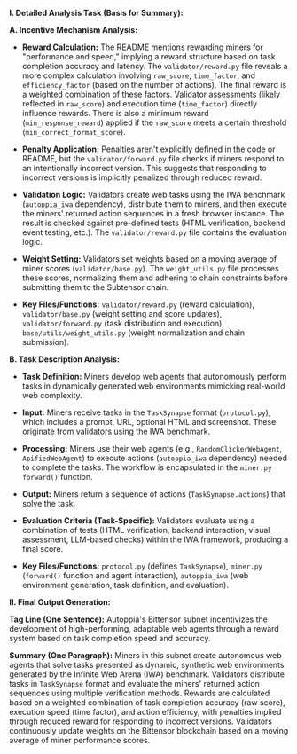 **I. Detailed Analysis Task (Basis for Summary):**

**A. Incentive Mechanism Analysis:**

* **Reward Calculation:** The README mentions rewarding miners for "performance and speed," implying a reward structure based on task completion accuracy and latency.  The `validator/reward.py` file reveals a more complex calculation involving `raw_score`, `time_factor`, and `efficiency_factor` (based on the number of actions).  The final reward is a weighted combination of these factors.  Validator assessments (likely reflected in `raw_score`) and execution time (`time_factor`) directly influence rewards. There is also a minimum reward (`min_response_reward`) applied if the `raw_score` meets a certain threshold (`min_correct_format_score`).

* **Penalty Application:** Penalties aren't explicitly defined in the code or README, but the `validator/forward.py` file checks if miners respond to an intentionally incorrect version.  This suggests that responding to incorrect versions is implicitly penalized through reduced reward.

* **Validation Logic:** Validators create web tasks using the IWA benchmark (`autoppia_iwa` dependency), distribute them to miners, and then execute the miners' returned action sequences in a fresh browser instance.  The result is checked against pre-defined tests (HTML verification, backend event testing, etc.).  The `validator/reward.py` file contains the evaluation logic.

* **Weight Setting:** Validators set weights based on a moving average of miner scores (`validator/base.py`).  The `weight_utils.py` file processes these scores, normalizing them and adhering to chain constraints before submitting them to the Subtensor chain.

* **Key Files/Functions:** `validator/reward.py` (reward calculation), `validator/base.py` (weight setting and score updates), `validator/forward.py` (task distribution and execution), `base/utils/weight_utils.py` (weight normalization and chain submission).

**B. Task Description Analysis:**

* **Task Definition:** Miners develop web agents that autonomously perform tasks in dynamically generated web environments mimicking real-world web complexity.

* **Input:** Miners receive tasks in the `TaskSynapse` format (`protocol.py`), which includes a prompt, URL, optional HTML and screenshot.  These originate from validators using the IWA benchmark.

* **Processing:** Miners use their web agents (e.g., `RandomClickerWebAgent`, `ApifiedWebAgent`) to execute actions (`autoppia_iwa` dependency) needed to complete the tasks. The workflow is encapsulated in the `miner.py` `forward()` function.

* **Output:** Miners return a sequence of actions (`TaskSynapse.actions`) that solve the task.

* **Evaluation Criteria (Task-Specific):** Validators evaluate using a combination of tests (HTML verification, backend interaction, visual assessment, LLM-based checks) within the IWA framework, producing a final score.

* **Key Files/Functions:** `protocol.py` (defines `TaskSynapse`), `miner.py` (`forward()` function and agent interaction), `autoppia_iwa` (web environment generation, task definition, and evaluation).


**II. Final Output Generation:**

**Tag Line (One Sentence):**  Autoppia's Bittensor subnet incentivizes the development of high-performing, adaptable web agents through a reward system based on task completion speed and accuracy.

**Summary (One Paragraph):**  Miners in this subnet create autonomous web agents that solve tasks presented as dynamic, synthetic web environments generated by the Infinite Web Arena (IWA) benchmark. Validators distribute tasks in `TaskSynapse` format and evaluate the miners' returned action sequences using multiple verification methods. Rewards are calculated based on a weighted combination of task completion accuracy (raw score), execution speed (time factor), and action efficiency, with penalties implied through reduced reward for responding to incorrect versions.  Validators continuously update weights on the Bittensor blockchain based on a moving average of miner performance scores.
